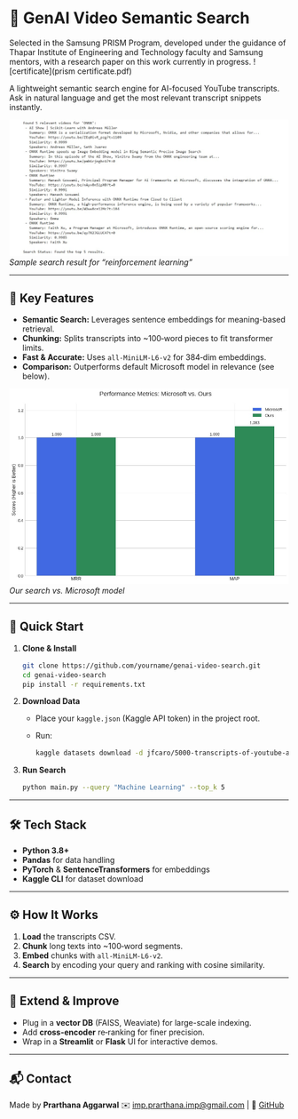# 🎥 GenAI Video Semantic Search

Selected in the Samsung PRISM Program, developed under the guidance of Thapar Institute of Engineering and Technology faculty and Samsung mentors, with a research paper on this work currently in progress.
![certificate](prism certificate.pdf)

A lightweight semantic search engine for AI-focused YouTube transcripts. Ask in natural language and get the most relevant transcript snippets instantly.

![Example Output](soln.jpg)
*Sample search result for “reinforcement learning”*

---

## 🔑 Key Features

* **Semantic Search:** Leverages sentence embeddings for meaning-based retrieval.
* **Chunking:** Splits transcripts into \~100‑word pieces to fit transformer limits.
* **Fast & Accurate:** Uses `all-MiniLM-L6-v2` for 384‑dim embeddings.
* **Comparison:** Outperforms default Microsoft model in relevance (see below).

![Model Comparison](compare.jpg)
*Our search vs. Microsoft model*

---

## 🚀 Quick Start

1. **Clone & Install**

   ```bash
   git clone https://github.com/yourname/genai-video-search.git
   cd genai-video-search
   pip install -r requirements.txt
   ```

2. **Download Data**

   * Place your `kaggle.json` (Kaggle API token) in the project root.
   * Run:

     ```bash
     kaggle datasets download -d jfcaro/5000-transcripts-of-youtube-ai-related-videos --unzip
     ```

3. **Run Search**

   ```bash
   python main.py --query "Machine Learning" --top_k 5
   ```

---

## 🛠️ Tech Stack

* **Python 3.8+**
* **Pandas** for data handling
* **PyTorch** & **SentenceTransformers** for embeddings
* **Kaggle CLI** for dataset download

---

## ⚙️ How It Works

1. **Load** the transcripts CSV.
2. **Chunk** long texts into \~100‑word segments.
3. **Embed** chunks with `all-MiniLM-L6-v2`.
4. **Search** by encoding your query and ranking with cosine similarity.

---

## 🔄 Extend & Improve

* Plug in a **vector DB** (FAISS, Weaviate) for large-scale indexing.
* Add **cross-encoder** re‑ranking for finer precision.
* Wrap in a **Streamlit** or **Flask** UI for interactive demos.

---

## 📬 Contact

Made by **Prarthana Aggarwal**
✉️ [imp.prarthana.imp@gmail.com](mailto:imp.prarthana.imp@gmail.com) | 📂 [GitHub](https://github.com/prarthana-145)

